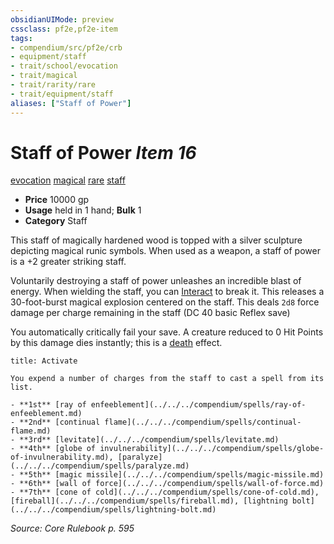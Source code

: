 ```yaml
---
obsidianUIMode: preview
cssclass: pf2e,pf2e-item
tags:
- compendium/src/pf2e/crb
- equipment/staff
- trait/school/evocation
- trait/magical
- trait/rarity/rare
- trait/equipment/staff
aliases: ["Staff of Power"]
---
```

# Staff of Power *Item 16*  
[evocation](evocation.md)  [magical](magical.md)  [rare](rare.md)  [staff](rules/traits/staff.md)  

- **Price** 10000 gp
- **Usage** held in 1 hand; **Bulk** 1
- **Category** Staff

This staff of magically hardened wood is topped with a silver sculpture depicting magical runic symbols. When used as a weapon, a staff of power is a +2 greater striking staff.

Voluntarily destroying a staff of power unleashes an incredible blast of energy. When wielding the staff, you can [Interact](interact.md) to break it. This releases a 30-foot-burst magical explosion centered on the staff. This deals `2d8` force damage per charge remaining in the staff (DC 40 basic Reflex save)

You automatically critically fail your save. A creature reduced to 0 Hit Points by this damage dies instantly; this is a [death](death.md) effect.

```ad-embed-ability
title: Activate

You expend a number of charges from the staff to cast a spell from its list.

- **1st** [ray of enfeeblement](../../../compendium/spells/ray-of-enfeeblement.md)
- **2nd** [continual flame](../../../compendium/spells/continual-flame.md)
- **3rd** [levitate](../../../compendium/spells/levitate.md)
- **4th** [globe of invulnerability](../../../compendium/spells/globe-of-invulnerability.md), [paralyze](../../../compendium/spells/paralyze.md)
- **5th** [magic missile](../../../compendium/spells/magic-missile.md)
- **6th** [wall of force](../../../compendium/spells/wall-of-force.md)
- **7th** [cone of cold](../../../compendium/spells/cone-of-cold.md), [fireball](../../../compendium/spells/fireball.md), [lightning bolt](../../../compendium/spells/lightning-bolt.md)
```

*Source: Core Rulebook p. 595*
